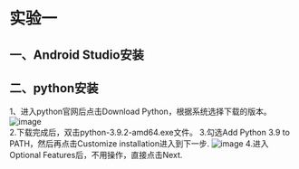 # 实验一
## 一、Android Studio安装
## 二、python安装
1、进入python官网后点击Download Python，根据系统选择下载的版本。
![image](https://user-images.githubusercontent.com/113671496/232944112-88f96a8c-08d4-4718-a83c-2ec99fd7097a.png)<br>
2.下载完成后，双击python-3.9.2-amd64.exe文件。
3.勾选Add Python 3.9 to PATH，然后再点击Customize installation进入到下一步.
![image](https://user-images.githubusercontent.com/113671496/232944405-e2d93107-1991-4d9b-a665-2ef5ebd6f484.png)
4.进入Optional Features后，不用操作，直接点击Next.
